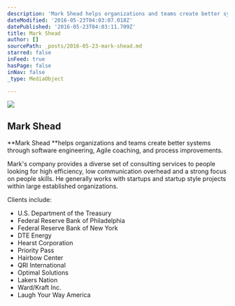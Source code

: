 ```yaml
---
description: 'Mark Shead helps organizations and teams create better systems through software engineering, Agile coaching, and process improvements.'
dateModified: '2016-05-23T04:03:07.018Z'
datePublished: '2016-05-23T04:03:11.709Z'
title: Mark Shead
author: []
sourcePath: _posts/2016-05-23-mark-shead.md
starred: false
inFeed: true
hasPage: false
inNav: false
_type: MediaObject

---
```

<article style=""><img src="https://s3-us-west-2.amazonaws.com/the-grid-img/p/a8c25f2801b6e1031c1be5b5f0db003e1b5f60d8.jpg" /><h1>Mark Shead</h1></article>

**Mark Shead **helps organizations and teams create better systems through software engineering, Agile coaching, and process improvements.

Mark's company provides a diverse set of consulting services to people looking for high efficiency, low communication overhead and a strong focus on people skills. He generally works with startups and startup style projects within large established organizations.

Clients include:

* U.S. Department of the Treasury
* Federal Reserve Bank of Philadelphia
* Federal Reserve Bank of New York
* DTE Energy
* Hearst Corporation
* Priority Pass
* Hairbow Center
* QRI International
* Optimal Solutions
* Lakers Nation
* Ward/Kraft Inc.
* Laugh Your Way America